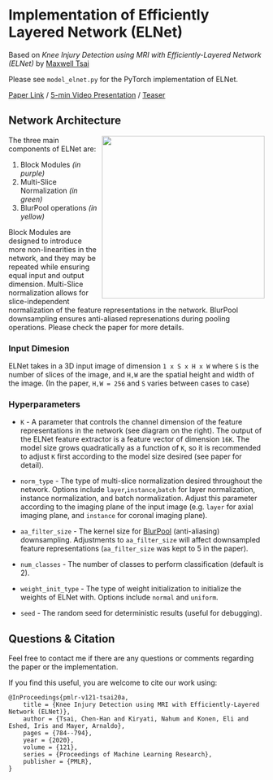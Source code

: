 # Implementation of Efficiently Layered Network (ELNet) 


Based on *Knee Injury Detection using MRI with Efficiently-Layered Network (ELNet)* by [Maxwell Tsai](https://mxtsai.github.io/)

Please see `model_elnet.py` for the PyTorch implementation of ELNet.

[Paper Link](https://arxiv.org/abs/2005.02706) / [5-min Video Presentation](https://www.youtube.com/watch?v=ucWYdEJ545k) / [Teaser](https://www.youtube.com/watch?v=8nO-E_2aNcE)

## Network Architecture
<img src='https://raw.githubusercontent.com/mxtsai/ELNet/master/ELNet_architecture.png' align="right" width=320>

The three main components of ELNet are:
  1. Block Modules *(in purple)*
  2. Multi-Slice Normalization *(in green)*
  3. BlurPool operations *(in yellow)*
  
Block Modules are designed to introduce more non-linearities in the network, and they may be repeated while ensuring equal input and output dimension. Multi-Slice normalization allows for slice-independent normalization of the feature representations in the network. BlurPool downsampling ensures anti-aliased represenations during pooling operations. Please check the paper for more details.

### Input Dimesion
ELNet takes in a 3D input image of dimension `1 x S x H x W` where `S` is the number of slices of the image, and `H,W` are the spatial height and width of the image. (In the paper, `H,W = 256` and `S` varies between cases to case)

### Hyperparameters

* `K` - A parameter that controls the channel dimension of the feature representations in the network (see diagram on the right). The output of the ELNet feature extractor is a feature vector of dimension `16K`. The model size grows quadratically as a function of `K`, so it is recommended to adjust `K` first according to the model size desired (see paper for detail).

* `norm_type` - The type of multi-slice normalization desired throughout the network. Options include `layer`,`instance`,`batch` for layer normalization, instance normalization, and batch normalization. Adjust this parameter according to the imaging plane of the input image (e.g. `layer` for axial imaging plane, and `instance` for coronal imaging plane).

* `aa_filter_size` - The kernel size for [BlurPool](https://github.com/adobe/antialiased-cnns) (anti-aliasing) downsampling. Adjustments to `aa_filter_size` will affect downsampled feature representations (`aa_filter_size` was kept to 5 in the paper).

* `num_classes` - The number of classes to perform classification (default is 2). 

* `weight_init_type` - The type of weight initialization to initialize the weights of ELNet with. Options include `normal` and `uniform`. 

* `seed` - The random seed for deterministic results (useful for debugging).

## Questions & Citation

Feel free to contact me if there are any questions or comments regarding the paper or the implementation. 

If you find this useful, you are welcome to cite our work using:
```
@InProceedings{pmlr-v121-tsai20a, 
	title = {Knee Injury Detection using MRI with Efficiently-Layered Network (ELNet)}, 
	author = {Tsai, Chen-Han and Kiryati, Nahum and Konen, Eli and Eshed, Iris and Mayer, Arnaldo}, 
	pages = {784--794}, 
	year = {2020}, 
	volume = {121}, 
	series = {Proceedings of Machine Learning Research}, 
	publisher = {PMLR}, 
}
```
